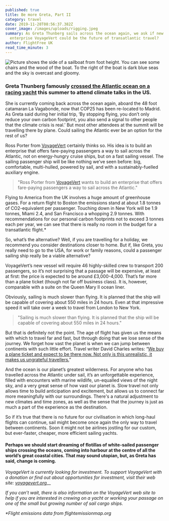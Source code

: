 ```yaml
---
published: true
title: Be more Greta, Part II
category: travel
date: 2019-11-28T08:56:37.382Z
cover_image: /images/uploads/rigging.jpeg
summary: As Greta Thunberg sails across the ocean again, we ask if new
  enterprise VoyageVert could be the future of transatlantic travel?
author: FlightFree UK
read_time_minute: 3
---
```

![Picture shows the side of a sailboat from foot height. You can see some chairs and the wood of the boat. To the right of the boat is dark blue seas and the sky is overcast and gloomy. ](/images/uploads/pablo-garcia-saldana-sailboat.jpg "Photo credit: Pablo García Saldaña (Source: Unsplash)")

### Greta Thunberg famously [crossed the Atlantic ocean on a racing yacht](https://flightfree.co.uk/post/be-more-greta/) this summer to attend climate talks in the US.

She is currently coming back across the ocean again, aboard the 48 foot catamaran La Vagabonde, now that COP25 has been re-located to Madrid. As Greta said during her initial trip, ‘By stopping flying, you don’t only reduce your own carbon footprint, you also send a signal to other people that the climate crisis is real.’ But most other attendees at the summit will be travelling there by plane. Could sailing the Atlantic ever be an option for the rest of us?

Ross Porter from [VoyageVert](https://www.voyagevert.org) certainly thinks so. His idea is to build an enterprise that offers fare-paying passengers a way to sail across the Atlantic, not on energy-hungry cruise ships, but on a fast sailing vessel. The sailing passenger ship will be like nothing we’ve seen before: big, comfortable, multi-hulled, powered by sail, and with a sustainably-fuelled auxiliary engine.

> "Ross Porter from [VoyageVert](https://www.voyagevert.org) wants to build an enterprise that offers fare-paying passengers a way to sail across the Atlantic."

Flying to America from the UK involves a huge amount of greenhouse gases. For a return flight to Boston the emissions stand at about 1.8 tonnes of CO2-equivalent per passenger. Touching down in New York will be 1.9 tonnes, Miami 2.4, and San Francisco a whopping 2.9 tonnes. With recommendations for our personal carbon footprints not to exceed 3 tonnes each per year, we can see that there is really no room in the budget for a transatlantic flight.* 

So, what’s the alternative? Well, if you are travelling for a holiday, we recommend you consider destinations closer to home. But if, like Greta, you really need to go to the USA, for work or family reasons, could a passenger sailing ship really be a viable alternative?

VoyageVert’s new vessel will require 46 highly-skilled crew to transport 200 passengers, so it’s not surprising that a passage will be expensive, at least at first: the price is expected to be around £3,000-4,000. That’s far more than a plane ticket (though not far off business class). It is, however, comparable with a suite on the Queen Mary II ocean liner.

Obviously, sailing is much slower than flying. It is planned that the ship will be capable of covering about 550 miles in 24 hours. Even at that impressive speed it will take over a week to travel from London to New York. 

> "Sailing is much slower than flying. It is planned that the ship will be capable of covering about 550 miles in 24 hours."

But that is definitely not the point. The age of flight has given us the means with which to travel far and fast, but through doing that we lose sense of the journey. We forget how vast the planet is when we can jump between continents with such little effort. Travel writer David Charles writes: “[We buy a plane ticket and expect to be there now. Not only is this unrealistic, it makes us ungrateful travellers.](https://flightfree.co.uk/post/an-experiment-in-no-aeroplanes/)”

And the ocean is our planet’s greatest wilderness. For anyone who has travelled across the Atlantic under sail, it’s an unforgettable experience, filled with encounters with marine wildlife, un-equalled views of the night sky, and a very great sense of how vast our planet is. Slow travel not only allows time to build anticipation and excitement, but allows us to connect far more meaningfully with our surroundings. There's a natural adjustment to new climates and time zones, as well as the sense that the journey is just as much a part of the experience as the destination.

So if it’s true that there is no future for our civilisation in which long-haul flights can continue, sail might become once again the only way to travel between continents. Soon it might not be airlines jostling for our custom, but ever-faster, cheaper, more efficient sailing yachts. 

#### Perhaps we should start dreaming of flotillas of white-sailed passenger ships crossing the oceans, coming into harbour at the centre of all the world’s great coastal cities. That may sound utopian, but, as Greta has said, change is coming.

*VoyageVert is currently looking for investment. To support VoyageVert with a donation or find out about opportunities for investment, visit their web site:* *[voyagevert.org](https://www.voyagevert.org/)*__

*If you can’t wait, there is also information on the VoyageVert web site to help if you are interested in crewing on a yacht or working your passage on one of the small but growing number of sail cargo ships.* 

*\*Flight emissions data from flightemissionmap.org*